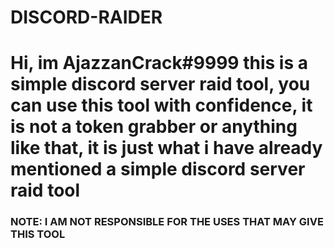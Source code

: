# DISCORD-RAIDER

<h1>Hi, im <strong>AjazzanCrack#9999</strong> this is a simple discord server raid tool, you can use this tool with confidence, it is not a token grabber or anything like that, it is just what i have already mentioned a simple discord server raid tool</h1>

<h3> NOTE: <strong>I AM NOT RESPONSIBLE FOR THE USES THAT MAY GIVE THIS TOOL</strong> </h3>
